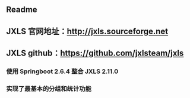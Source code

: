 ## Readme

## JXLS 官网地址：http://jxls.sourceforge.net

## JXLS github：https://github.com/jxlsteam/jxls

### 使用 Springboot 2.6.4 整合 JXLS 2.11.0

### 实现了最基本的分组和统计功能
